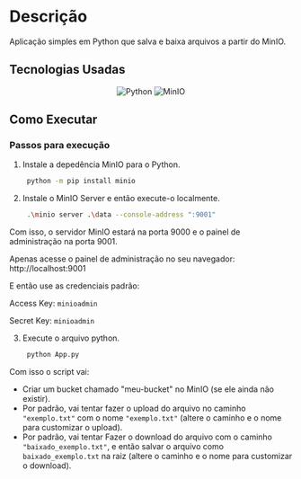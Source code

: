 # Descrição

Aplicação simples em Python que salva e baixa arquivos a partir do MinIO.

## Tecnologias Usadas

<div align="center">

![Python](https://img.shields.io/badge/python-3670A0?style=for-the-badge&logo=python&logoColor=white)
![MinIO](https://img.shields.io/badge/MinIO-00A3FF?style=for-the-badge&logo=minio&logoColor=white)

</div>


## Como Executar
### Passos para execução

1. Instale a depedência MinIO para o Python.
   ```bash
    python -m pip install minio
   ```

2. Instale o MinIO Server e então execute-o localmente.
   ```bash
    .\minio server .\data --console-address ":9001"
   ```

Com isso, o servidor MinIO estará na porta 9000 e o painel de administração na porta 9001.

Apenas acesse o painel de administração no seu navegador: http://localhost:9001

E então use as credenciais padrão:

Access Key: ```minioadmin```

Secret Key: ```minioadmin```


3. Execute o arquivo python.
   ```bash
    python App.py
   ```

Com isso o script vai:
- Criar um bucket chamado "meu-bucket" no MinIO (se ele ainda não existir).
- Por padrão, vai tentar fazer o upload do arquivo no caminho ```"exemplo.txt"``` com o nome ```"exemplo.txt"``` (altere o caminho e o nome para customizar o upload).
- Por padrão, vai tentar Fazer o download do arquivo com o caminho ```"baixado_exemplo.txt"```, e então salvar o arquivo como ```baixado_exemplo.txt``` na raiz (altere o caminho e o nome para customizar o download).
